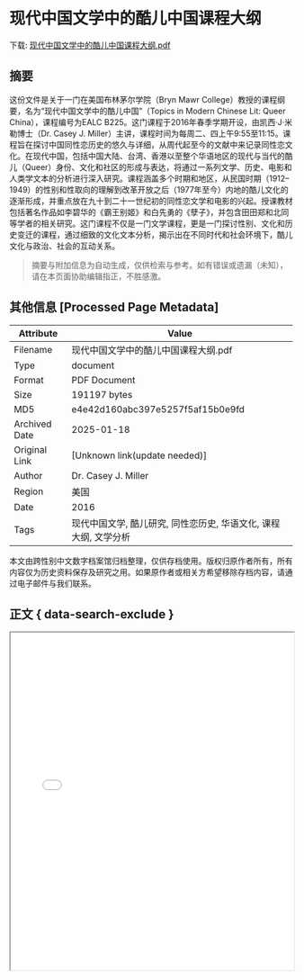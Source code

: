 # 现代中国文学中的酷儿中国课程大纲

<!-- tcd_download_link -->
下载: <a href="../现代中国文学中的酷儿中国课程大纲.pdf" download>现代中国文学中的酷儿中国课程大纲.pdf</a>
<!-- tcd_download_link_end -->

## 摘要

<!-- tcd_abstract -->
这份文件是关于一门在美国布林茅尔学院（Bryn Mawr College）教授的课程纲要，名为“现代中国文学中的酷儿中国”（Topics in Modern Chinese Lit: Queer China），课程编号为EALC B225。这门课程于2016年春季学期开设，由凯西·J·米勒博士（Dr. Casey J. Miller）主讲，课程时间为每周二、四上午9:55至11:15。课程旨在探讨中国同性恋历史的悠久与详细，从周代起至今的文献中来记录同性恋文化。在现代中国，包括中国大陆、台湾、香港以至整个华语地区的现代与当代的酷儿（Queer）身份、文化和社区的形成与表达，将通过一系列文学、历史、电影和人类学文本的分析进行深入研究。课程涵盖多个时期和地区，从民国时期（1912–1949）的性别和性取向的理解到改革开放之后（1977年至今）内地的酷儿文化的逐渐形成，并重点放在九十到二十一世纪初的同性恋文学和电影的兴起。授课教材包括著名作品如李碧华的《霸王别姬》和白先勇的《孽子》，并包含田田郑和北同等学者的相关研究。这门课程不仅是一门文学课程，更是一门探讨性别、文化和历史变迁的课程，通过细致的文化文本分析，揭示出在不同时代和社会环境下，酷儿文化与政治、社会的互动关系。

<!-- tcd_abstract_end -->

> 摘要与附加信息为自动生成，仅供检索与参考。如有错误或遗漏（未知），请在本页面协助编辑指正，不胜感激。

## 其他信息 [Processed Page Metadata]

| Attribute       | Value                                  |
|-----------------|----------------------------------------|
| Filename        | 现代中国文学中的酷儿中国课程大纲.pdf                             |
| Type            | document                                 |
| Format          | PDF Document                               |
| Size            | 191197 bytes                           |
| MD5             | e4e42d160abc397e5257f5af15b0e9fd                                  |
| Archived Date   | 2025-01-18                             |
| Original Link   | [Unknown link(update needed)]                         |
| Author          | Dr. Casey J. Miller                               |
| Region          | 美国                               |
| Date            | 2016                                 |
| Tags            | 现代中国文学, 酷儿研究, 同性恋历史, 华语文化, 课程大纲, 文学分析                                 |

本文由跨性别中文数字档案馆归档整理，仅供存档使用。版权归原作者所有，所有内容仅为历史资料保存及研究之用。如果原作者或相关方希望移除存档内容，请通过电子邮件与我们联系。

## 正文 { data-search-exclude }

<!-- tcd_main_text -->
<iframe src="../现代中国文学中的酷儿中国课程大纲.pdf" width="100%" height="600px">
    <p>无法显示PDF，请下载查看。</p>
</iframe>
<!-- tcd_main_text_end -->

